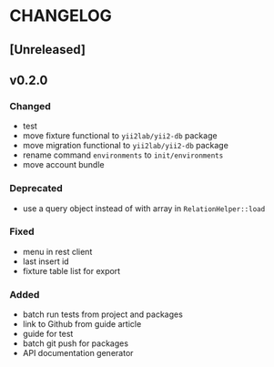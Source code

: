 CHANGELOG
===

## [Unreleased]

## v0.2.0

### Changed

* test
* move fixture functional to `yii2lab/yii2-db` package
* move migration functional to `yii2lab/yii2-db` package
* rename command `environments` to `init/environments`
* move account bundle

### Deprecated

* use a query object instead of with array in `RelationHelper::load`

### Fixed

* menu in rest client
* last insert id
* fixture table list for export

### Added

* batch run tests from project and packages
* link to Github from guide article
* guide for test
* batch git push for packages
* API documentation generator
